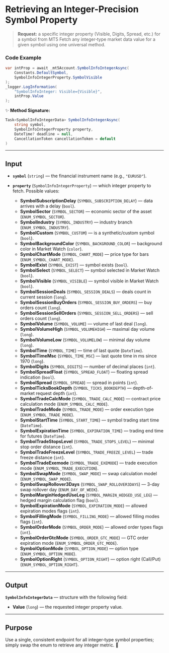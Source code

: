 # Retrieving an Integer-Precision Symbol Property

> **Request:** a specific integer property (Visible, Digits, Spread, etc.) for a symbol from MT5
> Fetch any integer‐type market data value for a given symbol using one universal method.

### Code Example

```csharp
var intProp = await _mt5Account.SymbolInfoIntegerAsync(
    Constants.DefaultSymbol,
    SymbolInfoIntegerProperty.SymbolVisible
);
_logger.LogInformation(
    "SymbolInfoInteger: Visible={Visible}",
    intProp.Value
);
```

✨ **Method Signature:**

```csharp
Task<SymbolInfoIntegerData> SymbolInfoIntegerAsync(
    string symbol,
    SymbolInfoIntegerProperty property,
    DateTime? deadline = null,
    CancellationToken cancellationToken = default
)
```

---

## Input

* **`symbol`** (`string`) — the financial instrument name (e.g., `"EURUSD"`).
* **`property`** (`SymbolInfoIntegerProperty`) — which integer property to fetch. Possible values:

  * **SymbolSubscriptionDelay** (`SYMBOL_SUBSCRIPTION_DELAY`) — data arrives with a delay (`bool`).
  * **SymbolSector** (`SYMBOL_SECTOR`) — economic sector of the asset (`ENUM_SYMBOL_SECTOR`).
  * **SymbolIndustry** (`SYMBOL_INDUSTRY`) — industry branch (`ENUM_SYMBOL_INDUSTRY`).
  * **SymbolCustom** (`SYMBOL_CUSTOM`) — is a synthetic/custom symbol (`bool`).
  * **SymbolBackgroundColor** (`SYMBOL_BACKGROUND_COLOR`) — background color in Market Watch (`color`).
  * **SymbolChartMode** (`SYMBOL_CHART_MODE`) — price type for bars (`ENUM_SYMBOL_CHART_MODE`).
  * **SymbolExist** (`SYMBOL_EXIST`) — symbol exists (`bool`).
  * **SymbolSelect** (`SYMBOL_SELECT`) — symbol selected in Market Watch (`bool`).
  * **SymbolVisible** (`SYMBOL_VISIBLE`) — symbol visible in Market Watch (`bool`).
  * **SymbolSessionDeals** (`SYMBOL_SESSION_DEALS`) — deals count in current session (`long`).
  * **SymbolSessionBuyOrders** (`SYMBOL_SESSION_BUY_ORDERS`) — buy orders count (`long`).
  * **SymbolSessionSellOrders** (`SYMBOL_SESSION_SELL_ORDERS`) — sell orders count (`long`).
  * **SymbolVolume** (`SYMBOL_VOLUME`) — volume of last deal (`long`).
  * **SymbolVolumeHigh** (`SYMBOL_VOLUMEHIGH`) — maximal day volume (`long`).
  * **SymbolVolumeLow** (`SYMBOL_VOLUMELOW`) — minimal day volume (`long`).
  * **SymbolTime** (`SYMBOL_TIME`) — time of last quote (`DateTime`).
  * **SymbolTimeMsc** (`SYMBOL_TIME_MSC`) — last quote time in ms since 1970 (`long`).
  * **SymbolDigits** (`SYMBOL_DIGITS`) — number of decimal places (`int`).
  * **SymbolSpreadFloat** (`SYMBOL_SPREAD_FLOAT`) — floating spread indication (`bool`).
  * **SymbolSpread** (`SYMBOL_SPREAD`) — spread in points (`int`).
  * **SymbolTicksBookDepth** (`SYMBOL_TICKS_BOOKDEPTH`) — depth-of-market request depth (`int`).
  * **SymbolTradeCalcMode** (`SYMBOL_TRADE_CALC_MODE`) — contract price calculation mode (`ENUM_SYMBOL_CALC_MODE`).
  * **SymbolTradeMode** (`SYMBOL_TRADE_MODE`) — order execution type (`ENUM_SYMBOL_TRADE_MODE`).
  * **SymbolStartTime** (`SYMBOL_START_TIME`) — symbol trading start time (`DateTime`).
  * **SymbolExpirationTime** (`SYMBOL_EXPIRATION_TIME`) — trading end time for futures (`DateTime`).
  * **SymbolTradeStopsLevel** (`SYMBOL_TRADE_STOPS_LEVEL`) — minimal stop order distance (`int`).
  * **SymbolTradeFreezeLevel** (`SYMBOL_TRADE_FREEZE_LEVEL`) — trade freeze distance (`int`).
  * **SymbolTradeExemode** (`SYMBOL_TRADE_EXEMODE`) — trade execution mode (`ENUM_SYMBOL_TRADE_EXECUTION`).
  * **SymbolSwapMode** (`SYMBOL_SWAP_MODE`) — swap calculation model (`ENUM_SYMBOL_SWAP_MODE`).
  * **SymbolSwapRollover3Days** (`SYMBOL_SWAP_ROLLOVER3DAYS`) — 3-day swap rollover day (`ENUM_DAY_OF_WEEK`).
  * **SymbolMarginHedgedUseLeg** (`SYMBOL_MARGIN_HEDGED_USE_LEG`) — hedged margin calculation flag (`bool`).
  * **SymbolExpirationMode** (`SYMBOL_EXPIRATION_MODE`) — allowed expiration modes flags (`int`).
  * **SymbolFillingMode** (`SYMBOL_FILLING_MODE`) — allowed filling modes flags (`int`).
  * **SymbolOrderMode** (`SYMBOL_ORDER_MODE`) — allowed order types flags (`int`).
  * **SymbolOrderGtcMode** (`SYMBOL_ORDER_GTC_MODE`) — GTC order expiration mode (`ENUM_SYMBOL_ORDER_GTC_MODE`).
  * **SymbolOptionMode** (`SYMBOL_OPTION_MODE`) — option type (`ENUM_SYMBOL_OPTION_MODE`).
  * **SymbolOptionRight** (`SYMBOL_OPTION_RIGHT`) — option right (Call/Put) (`ENUM_SYMBOL_OPTION_RIGHT`).

---

## Output

**`SymbolInfoIntegerData`** — structure with the following field:

* **Value** (`long`) — the requested integer property value.

---

## Purpose

Use a single, consistent endpoint for all integer‐type symbol properties; simply swap the enum to retrieve any integer metric. 🚀
